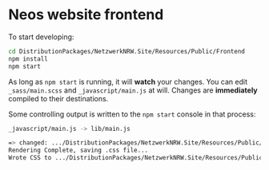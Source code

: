# Neos website frontend

To start developing:

```sh
cd DistributionPackages/NetzwerkNRW.Site/Resources/Public/Frontend
npm install
npm start
```

As long as `npm start` is running, it will **watch** your changes. You can edit `_sass/main.scss` and `_javascript/main.js` at will. Changes are **immediately** compiled to their destinations.

Some controlling output is written to the `npm start` console in that process:

```sh
_javascript/main.js -> lib/main.js

=> changed: .../DistributionPackages/NetzwerkNRW.Site/Resources/Public/Frontend/_sass/main.scss
Rendering Complete, saving .css file...
Wrote CSS to .../DistributionPackages/NetzwerkNRW.Site/Resources/Public/Frontend/css/main.css
```
